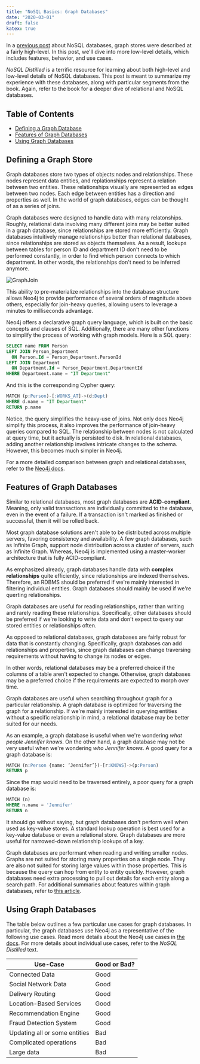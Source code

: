```yaml
---
title: "NoSQL Basics: Graph Databases"
date: "2020-03-01"
draft: false
katex: true
---
```


In a [previous post](/blog/nosql/) about NoSQL databases, graph stores were described at a fairly high-level. In this post, we'll dive into more low-level details, which includes features, behavior, and use cases.

*NoSQL Distilled* is a terrific resource for learning about both high-level and low-level details of NoSQL databases. This post is meant to summarize my experience with these databases, along with particular segments from the book. Again, refer to the book for a deeper dive of relational and NoSQL databases.

## Table of Contents
- [Defining a Graph Database](#defining-a-graph-store)
- [Features of Graph Databases](#features-of-graph-databases)
- [Using Graph Databases](#using-graph-databases)

## Defining a Graph Store
Graph databases store two types of objects:nodes and relationships. These nodes represent data entities, and replationships represent a relation between two entities. These relationships visually are represented as edges between two nodes. Each edge between entities has a direction and properties as well. In the world of graph databases, edges can be thought of as a series of joins.

Graph databases were designed to handle data with many relatonships. Roughly, relational data involving many different joins may be better suited in a graph database, since relationships are stored more efficiently. Graph databases intuitively manage relationships better than relational databases, since relationships are stored as objects themselves. As a result, lookups between tables for person ID and department ID don't need to be performed constantly, in order to find which person connects to which department. In other words, the relationships don't need to be inferred anymore.

![GraphJoin](/img/graphjoin.jpg)

This ability to pre-materialize relationships into the database structure allows Neo4j to provide performance of several orders of magnitude above others, especially for join-heavy queries, allowing users to leverage a minutes to milliseconds advantage.

Neo4j offers a declarative graph query language, which is built on the basic concepts and clauses of SQL. Additionally, there are many other functions to simplify the process of working with graph models. Here is a SQL query:

```sql
SELECT name FROM Person
LEFT JOIN Person_Department
  ON Person.Id = Person_Department.PersonId
LEFT JOIN Department
  ON Department.Id = Person_Department.DepartmentId
WHERE Department.name = "IT Department"
```

And this is the corresponding Cypher query:

```sql
MATCH (p:Person)-[:WORKS_AT]->(d:Dept)
WHERE d.name = "IT Department"
RETURN p.name
```

Notice, the query simplifies the heavy-use of joins. Not only does Neo4j simplify this process, it also improves the performance of join-heavy queries compared to SQL. The relationship between nodes is not calculated at query time, but it actually is persisted to disk. In relational databases, adding another relationship involves intricate changes to the schema. However, this becomes much simpler in Neo4j. 

For a more detailed comparison between graph and relational databases, refer to the [Neo4j docs](https://neo4j.com/developer/graph-db-vs-rdbms/).

## Features of Graph Databases
Similar to relational databases, most graph databases are **ACID-compliant**. Meaning, only valid transactions are individually committed to the database, even in the event of a failure. If a transaction isn't marked as finished or successful, then it will be rolled back.

Most graph database solutions aren't able to be distributed across multiple servers, favoring consistency and availability. A few graph databases, such as Infinite Graph, support node distribution across a cluster of servers, such as Infinite Graph. Whereas, Neo4j is implemented using a master-worker architecture that is fully ACID-compliant.

As emphasized already, graph databases handle data with **complex relationships** quite efficiently, since relationships are indexed themselves. Therefore, an RDBMS should be preferred if we're mainly interested in filtering individual entities. Graph databases should mainly be used if we're querting relationships.

Graph databases are useful for reading relationships, rather than writing and rarely reading these relationships. Specifically, other databases should be preferred if we're looking to write data and don't expect to query our stored entities or relationships often.

As opposed to relational databases, graph databases are fairly robust for data that is constantly changing. Specifically, graph databases can add relationships and properties, since graph databases can change traversing requirements without having to change its nodes or edges.

In other words, relational databases may be a preferred choice if the columns of a table aren't expected to change. Otherwise, graph databases may be a preferred choice if the requirements are expected to morph over time.

Graph databases are useful when searching throughout graph for a particular relationship. A graph database is optimized for traversing the graph for a relationship. If we're mainly interested in querying entities without a specific relationship in mind, a relational database may be better suited for our needs.

As an example, a graph database is useful when we're wondering *what people Jennifer knows*. On the other hand, a graph database may not be very useful when we're wondering *who Jennifer knows*. A good query for a graph database is:

```sql
MATCH (n:Person {name: ‘Jennifer’})-[r:KNOWS]->(p:Person)
RETURN p
```

Since the map would need to be traversed entirely, a poor query for a graph database is:

```sql
MATCH (n)
WHERE n.name = 'Jennifer'
RETURN n
```

It should go without saying, but graph databases don't perform well when used as key-value stores. A standard lookup operation is best used for a key-value database or even a relational store. Graph databases are more useful for narrowed-down relationship lookups of a key.

Graph databases are performant when reading and writing smaller nodes. Graphs are not suited for storing many properties on a single node. They are also not suited for storing large values within those properties. This is because the query can hop from entity to entity quickly. However, graph databases need extra processing to pull out details for each entity along a search path. For additional summaries about features within graph databases, refer to [this article](https://medium.com/neo4j/how-do-you-know-if-a-graph-database-solves-the-problem-a7da10393f5).

## Using Graph Databases
The table below outlines a few particular use cases for graph databases. In particular, the graph databases use Neo4j as a representative of the following use cases. Read more details about the Neo4j use cases in [the docs](https://neo4j.com/use-cases/). For more details about individual use cases, refer to the *NoSQL Distilled* text.

| Use-Case                      | Good or Bad? |
| ----------------------------- | ------------ |
| Connected Data                | Good         |
| Social Network Data           | Good         |
| Delivery Routing              | Good         |
| Location-Based Services       | Good         |
| Recommendation Engine         | Good         |
| Fraud Detection System        | Good         |
| Updating all or some entities | Bad          |
| Complicated operations        | Bad          |
| Large data                    | Bad          |
